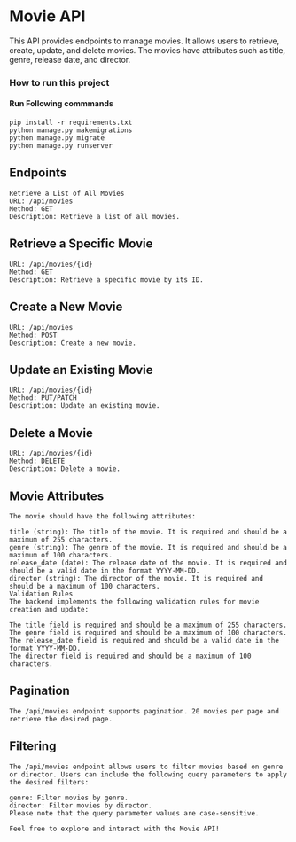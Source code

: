 # Movie API
This API provides endpoints to manage movies. It allows users to retrieve, create, update, and delete movies. The movies have attributes such as title, genre, release date, and director.

### How to run this project
#### Run Following commmands

```
pip install -r requirements.txt
python manage.py makemigrations
python manage.py migrate
python manage.py runserver
```

## Endpoints
```
Retrieve a List of All Movies
URL: /api/movies
Method: GET
Description: Retrieve a list of all movies.
```

## Retrieve a Specific Movie
```
URL: /api/movies/{id}
Method: GET
Description: Retrieve a specific movie by its ID.
```

## Create a New Movie
```
URL: /api/movies
Method: POST
Description: Create a new movie.
```

## Update an Existing Movie
```
URL: /api/movies/{id}
Method: PUT/PATCH
Description: Update an existing movie.
```

## Delete a Movie
```
URL: /api/movies/{id}
Method: DELETE
Description: Delete a movie.
```

## Movie Attributes
```
The movie should have the following attributes:

title (string): The title of the movie. It is required and should be a maximum of 255 characters.
genre (string): The genre of the movie. It is required and should be a maximum of 100 characters.
release_date (date): The release date of the movie. It is required and should be a valid date in the format YYYY-MM-DD.
director (string): The director of the movie. It is required and should be a maximum of 100 characters.
Validation Rules
The backend implements the following validation rules for movie creation and update:

The title field is required and should be a maximum of 255 characters.
The genre field is required and should be a maximum of 100 characters.
The release_date field is required and should be a valid date in the format YYYY-MM-DD.
The director field is required and should be a maximum of 100 characters.
```

## Pagination
```
The /api/movies endpoint supports pagination. 20 movies per page and retrieve the desired page.
```

## Filtering
```
The /api/movies endpoint allows users to filter movies based on genre or director. Users can include the following query parameters to apply the desired filters:

genre: Filter movies by genre.
director: Filter movies by director.
Please note that the query parameter values are case-sensitive.

Feel free to explore and interact with the Movie API!
```
